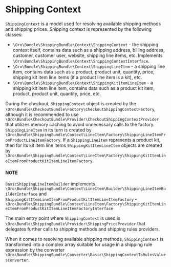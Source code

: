 # Shipping Context

`ShippingContext` is a model used for resolving available shipping methods and shipping prices. Shipping context is represented by the following classes:

- `\Oro\Bundle\ShippingBundle\Context\ShippingContext` - the shipping context itself, contains data such as a shipping address, billing address, customer, customer user, website, shipping line items, etc. Implements `\Oro\Bundle\ShippingBundle\Context\ShippingContextInterface`.
- `\Oro\Bundle\ShippingBundle\Context\ShippingLineItem` - a shipping line item, contains data such as a product, product unit, quantity, price, shipping kit item line items (if a product line item is a kit), etc.
- `\Oro\Bundle\ShippingBundle\Context\ShippingKitItemLineItem` - a shipping kit item line item, contains data such as a product kit item, product, product unit, quantity, price, etc.

During the checkout, `ShippingContext` object is created by the `\Oro\Bundle\CheckoutBundle\Factory\CheckoutShippingContextFactory`, although it is recommended to use `\Oro\Bundle\CheckoutBundle\Provider\CheckoutShippingContextProvider` that utilizes memory caching to avoid unnecessary calls to the factory. `ShippingLineItem` in its turn is created by `\Oro\Bundle\ShippingBundle\Context\LineItem\Factory\ShippingLineItemFromProductLineItemFactory`. If a `ShippingLineItem` represents a product kit, then for its kit item line items `ShippingKitItemLineItem` objects are created by `\Oro\Bundle\ShippingBundle\Context\LineItem\Factory\ShippingKitItemLineItemFromProductKitItemLineItemFactory`.

#### NOTE
`BasicShippingLineItemBuilder` implements `\Oro\Bundle\ShippingBundle\Context\LineItem\Builder\ShippingLineItemBuilderInterface` and `ShippingKitItemLineItemFromProductKitItemLineItemFactory` - `\Oro\Bundle\ShippingBundle\Context\LineItem\Factory\ShippingKitItemLineItemFromProductKitItemLineItemFactoryInterface`

The main entry point where `ShippingContext` is used is `\Oro\Bundle\ShippingBundle\Provider\ShippingPriceProvider` that delegates further calls to shipping methods and shipping rules providers.

When it comes to resolving available shipping methods, `ShippingContext` is transformed into a complex array suitable for usage in a shipping rule expression by the converter `\Oro\Bundle\ShippingBundle\Converter\Basic\ShippingContextToRulesValuesConverter`.
